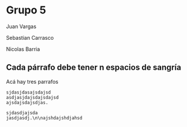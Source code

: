 # Grupo 5

Juan Vargas

Sebastian Carrasco

Nicolas Barria

## Cada párrafo debe tener n espacios de sangría
Acá hay tres parrafos
```
sjdasjdasajsdajsd
asdjasjdajsdajsdajsd
ajsdajsdajsdjas.

sjdasdjajsda
jasdjasdj.\n\najshdajshdjahsd
```

